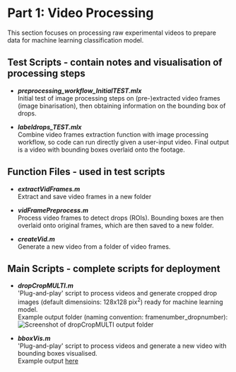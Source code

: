 # Part 1: Video Processing

This section focuses on processing raw experimental videos to prepare data for machine learning classification model.  

## Test Scripts - contain notes and visualisation of processing steps  
+ ***preprocessing_workflow_InitialTEST.mlx***  
   Initial test of image processing steps on (pre-)extracted video frames (image binarisation), then obtaining information on the bounding box of drops.    

+ ***labeldrops_TEST.mlx***  
   Combine video frames extraction function with image processing workflow, so code can run directly given a user-input video. Final output is a video with bounding boxes overlaid onto the footage. 

## Function Files - used in test scripts  
+ ***extractVidFrames.m***  
   Extract and save video frames in a new folder

+ ***vidFramePreprocess.m***  
   Process video frames to detect drops (ROIs). Bounding boxes are then overlaid onto original frames, 
   which are then saved to a new folder.

+ ***createVid.m***  
   Generate a new video from a folder of video frames. 

## Main Scripts - complete scripts for deployment  
+ ***dropCropMULTI.m***  
   'Plug-and-play' script to process videos and generate cropped drop images (default dimensioins: 128x128 pix<sup>2</sup>) ready for machine learning model.  
   Example output folder (naming convention: framenumber_dropnumber):  
   ![Screenshot of dropCropMULTI output folder](https://drive.google.com/file/d/1NIE_mHDYfKwMYoeB8Z60xxdlIwrCD4TP/view?usp=sharing)

+ ***bboxVis.m***  
   'Plug-and-play' script to process videos and generate a new video with bounding boxes visualised.  
   Example output [here](https://drive.google.com/file/d/1jf9_tMAYZ_aVIAc4yB-KxjehLqjHWsHe/view?usp=sharing)
